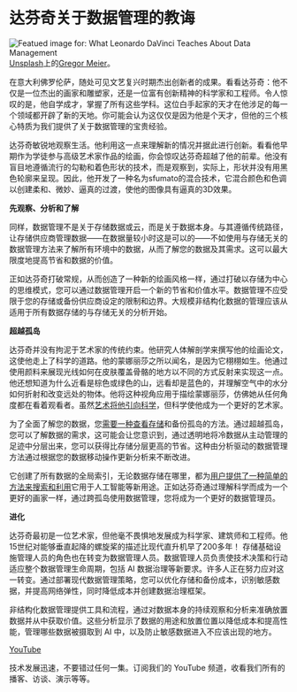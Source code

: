 # 达芬奇关于数据管理的教诲

![Featued image for: What Leonardo DaVinci Teaches About Data Management](https://cdn.thenewstack.io/media/2025/01/facc573a-gregor-meier-f7ylyboylbg-unsplash-1024x683.jpg)
[Unsplash](https://unsplash.com/photos/round-white-wooden-statue-f7YlYbOyLBg?utm_content=creditCopyText&utm_medium=referral&utm_source=unsplash)上的[Gregor Meier](https://unsplash.com/@gregormeier?utm_content=creditCopyText&utm_medium=referral&utm_source=unsplash)。

在意大利佛罗伦萨，随处可见文艺复兴时期杰出创新者的成果。看看达芬奇：他不仅是一位杰出的画家和雕塑家，还是一位富有创新精神的科学家和工程师。令人惊叹的是，他自学成才，掌握了所有这些学科。这位白手起家的天才在他涉足的每一个领域都开辟了新的天地。你可能会认为这仅仅是因为他是个天才，但他的三个核心特质为我们提供了关于数据管理的宝贵经验。

达芬奇敏锐地观察生活。他利用这一点来理解新的情况并据此进行创新。看看他早期作为学徒参与高级艺术家作品的绘画，你会惊叹达芬奇超越了他的前辈。他没有盲目地遵循流行的勾勒和着色形状的技术，而是观察到，实际上，形状并没有用黑色轮廓来呈现。因此，他开发了一种名为sfumato的混合技术，它混合颜色和色调以创建柔和、微妙、逼真的过渡，使他的图像具有逼真的3D效果。

**先观察、分析和了解**

同样，数据管理不是关于存储数据或云，而是关于数据本身。与其遵循传统路径，让存储供应商管理数据——在数据量较小时这是可以的——不如使用与存储无关的数据管理方法来了解所有环境中的数据，从而了解您的数据及其需求。这可以最大限度地提高节省和数据的价值。

正如达芬奇打破常规，从而创造了一种新的绘画风格一样，通过打破以存储为中心的思维模式，您可以通过数据管理开启一个新的节省和价值水平。数据管理不应受限于您的存储或备份供应商设定的限制和边界。大规模非结构化数据的管理应该从适用于所有数据存储的与存储无关的分析开始。

**超越孤岛**

达芬奇并没有拘泥于艺术家的传统约束。他研究人体解剖学来撰写他的绘画论文，这使他走上了科学的道路。他的蒙娜丽莎之所以闻名，是因为它栩栩如生。他通过使用颜料来展现光线如何在皮肤覆盖骨骼的地方以不同的方式反射来实现这一点。他还想知道为什么近看是棕色或绿色的山，远看却是蓝色的，并理解空气中的水分如何折射和改变远处的物体。他将这种视角应用于描绘蒙娜丽莎，仿佛她从任何角度都在看着观看者。虽然[艺术将他引向科学](https://thenewstack.io/zen-and-the-art-and-science-of-api-development/)，但科学使他成为一个更好的艺术家。

为了全面了解您的数据，您[需要一种查看存储](https://thenewstack.io/what-are-time-series-databases-and-why-do-you-need-them/)和备份孤岛的方法。通过超越孤岛，您可以了解数据的需求，这可能会让您意识到，通过透明地将冷数据从主动管理的足迹中分层出来，您可以获得比存储分层更高的节省。这种由分析驱动的数据管理方法通过根据您的数据移动操作更新分析来不断改进。

它创建了所有数据的全局索引，无论数据存储在哪里，都为[用户提供了一种简单的方法来搜索和利用](https://thenewstack.io/harnessing-visual-appeal-is-the-key-to-gaining-users-in-a-crowded-app-space/)它用于人工智能等新用途。正如达芬奇通过理解科学而成为一个更好的画家一样，通过跨孤岛使用数据管理，您将成为一个更好的数据管理员。

**进化**

达芬奇最初是一位艺术家，但他毫不畏惧地发展成为科学家、建筑师和工程师。他15世纪对能够垂直起降的螺旋桨的描述比现代直升机早了200多年！
存储基础设施管理人员的角色也在转变为数据管理人员。数据管理人员负责使技术决策和行动适应整个数据管理生命周期，包括 AI 数据治理等新要求。许多人正在努力应对这一转变。通过部署现代数据管理策略，您可以优化存储和备份成本，识别敏感数据，并提高网络弹性，同时降低成本并创建数据治理框架。

非结构化数据管理提供工具和流程，通过对数据本身的持续观察和分析来准确放置数据并从中获取价值。这些分析显示了数据的用途和放置位置以降低成本和提高性能，管理哪些数据被摄取到 AI 中，以及防止敏感数据进入不应该出现的地方。


[YouTube](https://youtube.com/thenewstack?sub_confirmation=1)

技术发展迅速，不要错过任何一集。订阅我们的 YouTube 频道，收看我们所有的播客、访谈、演示等等。